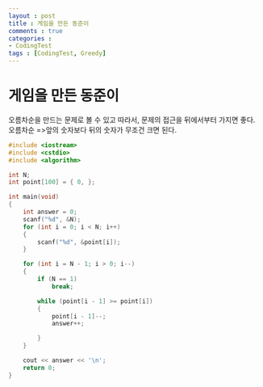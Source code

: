 ```yaml
---
layout : post
title : 게임을 만든 동준이
comments : true
categories : 
- CodingTest
tags : [CodingTest, Greedy]
---
```

# 게임을 만든 동준이
오름차순을 만드는 문제로 볼 수 있고 따라서, 문제의 접근을 뒤에서부터 가지면 좋다.
오름차순 =>앞의 숫자보다 뒤의 숫자가 무조건 크면 된다.
```cpp
#include <iostream>
#include <cstdio>
#include <algorithm>

int N;
int point[100] = { 0, };

int main(void)
{
	int answer = 0;
	scanf("%d", &N);
	for (int i = 0; i < N; i++)
	{
		scanf("%d", &point[i]);
	}

	for (int i = N - 1; i > 0; i--)
	{
		if (N == 1)
			break;

		while (point[i - 1] >= point[i])
		{
			point[i - 1]--;
			answer++;

		}
	}

	cout << answer << '\n';
	return 0;
}

```